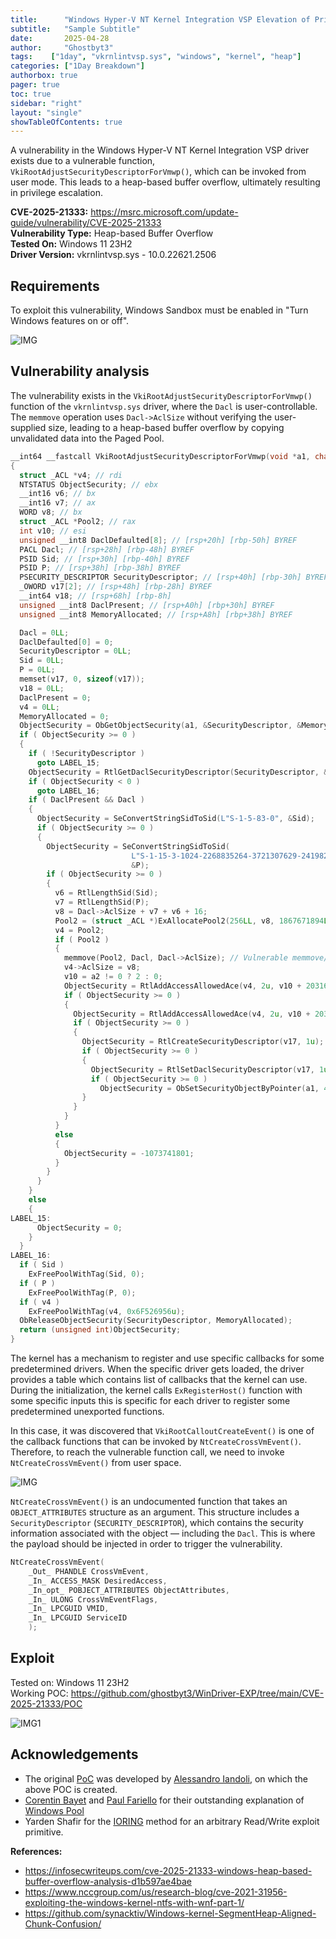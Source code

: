 ```yaml
---
title:      "Windows Hyper-V NT Kernel Integration VSP Elevation of Privilege Vulnerabilitys"
subtitle:   "Sample Subtitle"
date:       2025-04-28
author:     "Ghostbyt3"
tags:    ["1day", "vkrnlintvsp.sys", "windows", "kernel", "heap"]
categories: ["1Day Breakdown"]
authorbox: true
pager: true
toc: true
sidebar: "right"
layout: "single"
showTableOfContents: true
---
```


A vulnerability in the Windows Hyper-V NT Kernel Integration VSP driver exists due to a vulnerable function, `VkiRootAdjustSecurityDescriptorForVmwp()`, which can be invoked from user mode. This leads to a heap-based buffer overflow, ultimately resulting in privilege escalation.

**CVE-2025-21333:** https://msrc.microsoft.com/update-guide/vulnerability/CVE-2025-21333  
**Vulnerability Type:** Heap-based Buffer Overflow  
**Tested On:** Windows 11 23H2  
**Driver Version:** vkrnlintvsp.sys - 10.0.22621.2506  

## Requirements

To exploit this vulnerability, Windows Sandbox must be enabled in "Turn Windows features on or off". 

![IMG](/img/cve-2025-21333/img.png)

## Vulnerability analysis

The vulnerability exists in the `VkiRootAdjustSecurityDescriptorForVmwp()` function of the `vkrnlintvsp.sys` driver, where the `Dacl` is user-controllable. The `memmove` operation uses `Dacl->AclSize` without verifying the user-supplied size, leading to a heap-based buffer overflow by copying unvalidated data into the Paged Pool.

```c++
__int64 __fastcall VkiRootAdjustSecurityDescriptorForVmwp(void *a1, char a2)
{
  struct _ACL *v4; // rdi
  NTSTATUS ObjectSecurity; // ebx
  __int16 v6; // bx
  __int16 v7; // ax
  WORD v8; // bx
  struct _ACL *Pool2; // rax
  int v10; // esi
  unsigned __int8 DaclDefaulted[8]; // [rsp+20h] [rbp-50h] BYREF
  PACL Dacl; // [rsp+28h] [rbp-48h] BYREF
  PSID Sid; // [rsp+30h] [rbp-40h] BYREF
  PSID P; // [rsp+38h] [rbp-38h] BYREF
  PSECURITY_DESCRIPTOR SecurityDescriptor; // [rsp+40h] [rbp-30h] BYREF
  _OWORD v17[2]; // [rsp+48h] [rbp-28h] BYREF
  __int64 v18; // [rsp+68h] [rbp-8h]
  unsigned __int8 DaclPresent; // [rsp+A0h] [rbp+30h] BYREF
  unsigned __int8 MemoryAllocated; // [rsp+A8h] [rbp+38h] BYREF

  Dacl = 0LL;
  DaclDefaulted[0] = 0;
  SecurityDescriptor = 0LL;
  Sid = 0LL;
  P = 0LL;
  memset(v17, 0, sizeof(v17));
  v18 = 0LL;
  DaclPresent = 0;
  v4 = 0LL;
  MemoryAllocated = 0;
  ObjectSecurity = ObGetObjectSecurity(a1, &SecurityDescriptor, &MemoryAllocated);
  if ( ObjectSecurity >= 0 )
  {
    if ( !SecurityDescriptor )
      goto LABEL_15;
    ObjectSecurity = RtlGetDaclSecurityDescriptor(SecurityDescriptor, &DaclPresent, &Dacl, DaclDefaulted);
    if ( ObjectSecurity < 0 )
      goto LABEL_16;
    if ( DaclPresent && Dacl )
    {
      ObjectSecurity = SeConvertStringSidToSid(L"S-1-5-83-0", &Sid);
      if ( ObjectSecurity >= 0 )
      {
        ObjectSecurity = SeConvertStringSidToSid(
                           L"S-1-15-3-1024-2268835264-3721307629-241982045-173645152-1490879176-104643441-2915960892-1612460704",
                           &P);
        if ( ObjectSecurity >= 0 )
        {
          v6 = RtlLengthSid(Sid);
          v7 = RtlLengthSid(P);
          v8 = Dacl->AclSize + v7 + v6 + 16;
          Pool2 = (struct _ACL *)ExAllocatePool2(256LL, v8, 1867671894LL);
          v4 = Pool2;
          if ( Pool2 )
          {
            memmove(Pool2, Dacl, Dacl->AclSize); // Vulnerable memmove/memcpy call
            v4->AclSize = v8;
            v10 = a2 != 0 ? 2 : 0;
            ObjectSecurity = RtlAddAccessAllowedAce(v4, 2u, v10 + 2031617, Sid);
            if ( ObjectSecurity >= 0 )
            {
              ObjectSecurity = RtlAddAccessAllowedAce(v4, 2u, v10 + 2031617, P);
              if ( ObjectSecurity >= 0 )
              {
                ObjectSecurity = RtlCreateSecurityDescriptor(v17, 1u);
                if ( ObjectSecurity >= 0 )
                {
                  ObjectSecurity = RtlSetDaclSecurityDescriptor(v17, 1u, v4, 0);
                  if ( ObjectSecurity >= 0 )
                    ObjectSecurity = ObSetSecurityObjectByPointer(a1, 4LL, v17);
                }
              }
            }
          }
          else
          {
            ObjectSecurity = -1073741801;
          }
        }
      }
    }
    else
    {
LABEL_15:
      ObjectSecurity = 0;
    }
  }
LABEL_16:
  if ( Sid )
    ExFreePoolWithTag(Sid, 0);
  if ( P )
    ExFreePoolWithTag(P, 0);
  if ( v4 )
    ExFreePoolWithTag(v4, 0x6F526956u);
  ObReleaseObjectSecurity(SecurityDescriptor, MemoryAllocated);
  return (unsigned int)ObjectSecurity;
}
```

The kernel has a mechanism to register and use specific callbacks for some predetermined drivers. When the specific driver gets loaded, the driver provides a table which contains list of callbacks that the kernel can use. During the initialization, the kernel calls `ExRegisterHost()` function with some specific inputs this is specific for each driver to register some predetermined unexported functions. 

In this case, it was discovered that `VkiRootCalloutCreateEvent()` is one of the callback functions that can be invoked by `NtCreateCrossVmEvent()`. Therefore, to reach the vulnerable function call, we need to invoke `NtCreateCrossVmEvent()` from user space.

![IMG](/img/cve-2025-21333/img2.png)

`NtCreateCrossVmEvent()` is an undocumented function that takes an `OBJECT_ATTRIBUTES` structure as an argument. This structure includes a `SecurityDescriptor` (`SECURITY_DESCRIPTOR`), which contains the security information associated with the object — including the `Dacl`. This is where the payload should be injected in order to trigger the vulnerability.
```c++
NtCreateCrossVmEvent(
    _Out_ PHANDLE CrossVmEvent,
    _In_ ACCESS_MASK DesiredAccess,
    _In_opt_ POBJECT_ATTRIBUTES ObjectAttributes,
    _In_ ULONG CrossVmEventFlags,
    _In_ LPCGUID VMID,
    _In_ LPCGUID ServiceID
    );
```

## Exploit

Tested on: Windows 11 23H2  
Working POC: https://github.com/ghostbyt3/WinDriver-EXP/tree/main/CVE-2025-21333/POC

![IMG1](/img/cve-2025-21333/img1.png)

## Acknowledgements

- The original [PoC](https://github.com/MrAle98/CVE-2025-21333-POC) was developed by [Alessandro Iandoli](https://x.com/MrAle_98), on which the above POC is created.
- [Corentin Bayet](https://x.com/onlytheduck) and [Paul Fariello](https://x.com/paulfariello) for their outstanding explanation of [Windows Pool](https://www.sstic.org/media/SSTIC2020/SSTIC-actes/pool_overflow_exploitation_since_windows_10_19h1/SSTIC2020-Article-pool_overflow_exploitation_since_windows_10_19h1-bayet_fariello.pdf)
- Yarden Shafir for the [IORING](https://windows-internals.com/one-i-o-ring-to-rule-them-all-a-full-read-write-exploit-primitive-on-windows-11/) method for an arbitrary Read/Write exploit primitive. 


**References:**

- https://infosecwriteups.com/cve-2025-21333-windows-heap-based-buffer-overflow-analysis-d1b597ae4bae
- https://www.nccgroup.com/us/research-blog/cve-2021-31956-exploiting-the-windows-kernel-ntfs-with-wnf-part-1/
- https://github.com/synacktiv/Windows-kernel-SegmentHeap-Aligned-Chunk-Confusion/